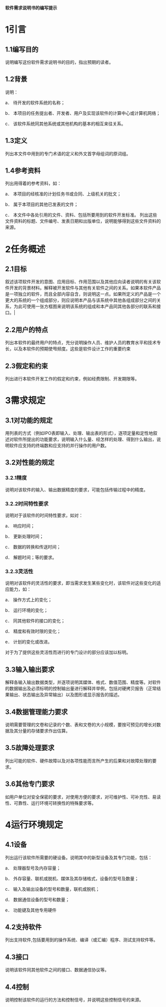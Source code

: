 **软件需求说明书的编写提示**

# 1引言

## 1.1编写目的

说明编写这份软件需求说明书的目的，指出预期的读者。

## 1.2背景

说明：

a． 待开发的软件系统的名称；

b． 本项目的任务提出者、开发者、用户及实现该软件的计算中心或计算机网络；

c． 该软件系统同其他系统或其他机构的基本的相互来往关系。 

## 1.3定义

列出本文件中用到的专门术语的定义和外文首字母组词的原词组。

## 1.4参考资料

列出用得着的参考资料，如：

a． 本项目的经核准的计划任务书或合同、上级机关的批文；

b． 属于本项目的其他已发表的文件；

c． 本文件中各处引用的文件、资料、包括所要用到的软件开发标准。 列出这些文件资料的标题、文件编号、发表日期和出版单位，说明能够得到这些文件资料的来源。

# 2任务概述

## 2.1目标

叙述该项软件开发的意图、应用目标、作用范围以及其他应向读者说明的有关该软件开发的背景材料。解释被开发软件与其他有关软件之间的关系。如果本软件产品是一项独立的软件，而且全部内容自含，则说明这一点。如果所定义的产品是一个更大的系统的一个组成部分，则应说明本产品与该系统中其他各组成部分之间的关系，为此可使用一张方框图来说明该系统的组成和本产品同其他各部分的联系和接口。|

## 2.2用户的特点

列出本软件的最终用户的特点，充分说明操作人员、维护人员的教育水平和技术专长，以及本软件的预期使甩频度。这些是软件设计工作的重要约束

## 2.3假定和约束

列出进行本软件开发工作的假定和约束，例如经费限制、开发期限等。

# 3需求规定 

## 3.1对功能的规定

用列表的方式（例如IPO表即输入、处理、输出表的形式），逐项定量和定性地叙述对软件所提出的功能要求，说明输入什么量、经怎样的处理、得到什么输出，说明软件应支持的终端数和应支持的并行操作的用户数。

## 3.2对性能的规定

### 3.2.1精度

说明对该软件的输入、输出数据精度的要求，可能包括传输过程中的精度。

### 3.2.2时间特性要求

说明对于该软件的时间特性要求，如对：

a． 响应时间；

b． 更新处理时间；

c． 数据的转换和传送时间；

d． 解题时间；等的要求。

### 3.2.3灵活性

说明对该软件的灵活性的要求，即当需求发生某些变化时，该软件对这些变化的适应能力，如：

a． 操作方式上的变化；

b． 运行环境的变化；

c． 同其他软件的接口的变化；

d． 精度和有效时限的变化；

e． 计划的变化或改进。

对于为了提供这些灵活性而进行的专门设计的部分应该加以标明。

## 3.3输入输出要求

解释各输入输出数据类型，并逐项说明其媒体、格式、数值范围、精度等。对软件的数据输出及必须标明的控制输出量进行解释并举例，包括对硬拷贝报告（正常结果输出、状态输出及异常输出）以及图形或显示报告的描述。

## 3.4数据管理能力要求

说明需要管理的文卷和记录的个数、表和文卷的大小规模，要按可预见的增长对数据及其分量的存储要求作出估算。

## 3.5故障处理要求

列出可能的软件、硬件故障以及对各项性能而言所产生的后果和对故障处理的要求。

## 3.6其他专门要求

如用户单位对安全保密的要求，对使用方便的要求，对可维护性、可补充性、易读性、可靠性、运行环境可转换性的特殊要求等。

# 4运行环境规定

## 4.1设备

列出运行该软件所需要的硬设备。说明其中的新型设备及其专门功能，包括：

a． 处理器型号及内存容量；

b． 外存容量、联机或脱机、媒体及其存储格式，设备的型号及数量；

c． 输入及输出设备的型号和数量，联机或脱机；

d． 数据通信设备的型号和数量；

e． 功能键及其他专用硬件

## 4.2支持软件

列出支持软件,包括要用到的操作系统、编译（或汇编）程序、测试支持软件等。

## 4.3接口

说明该软件同其他软件之间的接口、数据通信协议等。

## 4.4控制

说明控制该软件的运行的方法和控制信号，并说明这些控制信号的来源。